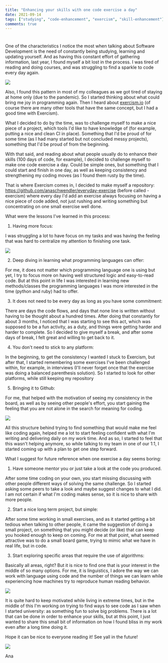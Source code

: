 ```yaml
---
title: "Enhancing your skills with one code exercise a day"
date: 2021-09-14
tags: ["studying", "code-enhancement", "exercism", "skill-enhancement"]
comments: true
---
```

# 

One of the characteristics I notice the most when talking about Software Development is
the need of constantly being studying, learning and updating yourself. And as having
this constant effort of gathering information, last year, I found myself a bit lost in the process.
I was tired of reading and doing courses, and was struggling to find a sparkle to code every day again.

![](https://media.giphy.com/media/3orif0olmGNHtrBnXO/giphy.gif)

Also, I found this pattern in most of my colleagues as we got tired of staying at home only (due to the pandemic). So I started thinking about what could bring me joy in programming again.
Then I heard about [exercism.io](https://exercism.io/) (of course there are many other tools that have the same concept, but I had a good time with Exercism).

What I decided to do by the time, was to challenge myself to make a nice piece of a project, which tools I'd like to have knowledge of (for example, putting a nice and clean CI in place). Something that I'd be proud of
for some time (as I had many started but not concluded messy projects), something that I'd be proud of from the beginning.

With that said, and reading about what people usually do to enhance their skills (100 days of code, for example), I decided to challenge myself to make one code exercise a day. Could be simple ones, but something that I could start and finish in one day, as well as keeping consistency and strengthening my coding moves (as I found them rusty by the time).

That is where Exercism comes in, I decided to make myself a repository: https://github.com/anaschwendler/everyday-exercise (before called - exercism) where every day I'd add an exercise always focusing on having a nice piece of code added, not just rushing and writing something but concentrating on one small exercise well done.

What were the lessons I've learned in this process:

1. Having more focus:

I was struggling a lot to have focus on my tasks and was having the feeling that was hard to centralize my attention to finishing one task.

![](https://media.giphy.com/media/3o6fJb3wLZeWqHu5os/giphy.gif)

2. Deep diving in learning what programming languages can offer:

For me, it does not matter which programming language one is using but yet, I try to focus more on having well structured logic and easy-to-read code. But at this point in life I was interested in learning new methods/classes the programming languages I was more interested in the time (python and ruby) had to offer.

3. It does not need to be every day as long as you have some commitment:

There are days the code flows, and days that none line is written without having to be thought about a hundred times. After doing that constantly for about 3 months, I noticed that I was starting to see this act, which was supposed to be a fun activity, as a duty, and things were getting harder and harder to complete. So I decided to give myself a break, and after some days of break, I felt great and willing to get back to it.

4. You don't need to stick to any platform:

In the beginning, to get the consistency I wanted I stuck to Exercism, but after that, I started remembering some exercises I've been challenged within, for example, in interviews (I'll never forget once that the exercise was doing a balanced parenthesis solution). So I started to look for other platforms, while still keeping my repository

5. Bringing it to Github:

For me, that helped with the motivation of seeing my consistency in the board, as well as by seeing other people's effort, you start gaining the feeling that you are not alone in the search for meaning for coding.

![](https://media.giphy.com/media/8UGGp7rQvfhe63HrFq/giphy.gif)

All this structure behind trying to find something that would make me feel like coding again, helped me a lot to start feeling confident with what I'm writing and delivering daily on my work time. And as so, I started to feel that this wasn't helping anymore, so while talking to my team in one of our 1:1, I started coming up with a plan to get one step forward.

What I suggest for future reference when one exercise a day seems boring:

1. Have someone mentor you or just take a look at the code you produced.

After some time coding on your own, you start missing discussing with other people different ways of solving the same challenge. So I started asking some peers to take a look and maybe suggest changes to what I did.
I am not certain if what I'm coding makes sense, so it is nice to share with more people.

2. Start a nice long term project, but simple:

After some time working in small exercises, and as it started getting a bit tedious when talking to other people, it came the suggestion of doing a small project, on something that you might decide (or like) that can keep you hooked enough to keep on coming.
For me at that point, what seemed attractive was to do a small board game, trying to mimic what we have in real life, but in code.

3. Start exploring specific areas that require the use of algorithms:

Basically all areas, right? But it is nice to find one that is your interest in the middle of so many options.
For me, it is linguistics, I adore the way we can work with language using code and the number of things we can learn while experiencing how machines try to reproduce human reading behavior.

![](https://media.giphy.com/media/citBl9yPwnUOs/giphy.gif)

It is quite hard to keep motivated while living in extreme times, but in the middle of this I'm working on trying to find ways to see code as I saw when I started university: as something fun to solve big problems. There is a lot that can be done in order to enhance your skills, but at this point, I just wanted to share this small bit of information on how I found bliss in my work even after a long time doing it.

Hope it can be nice to everyone reading it! See yall in the future!

![](https://media.giphy.com/media/yyVph7ANKftIs/giphy.gif)

Ana